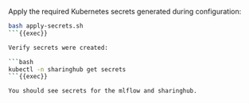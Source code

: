 
Apply the required Kubernetes secrets generated during configuration:

```bash
bash apply-secrets.sh
```{{exec}}

Verify secrets were created:

```bash
kubectl -n sharinghub get secrets
```{{exec}}

You should see secrets for the mlflow and sharinghub.